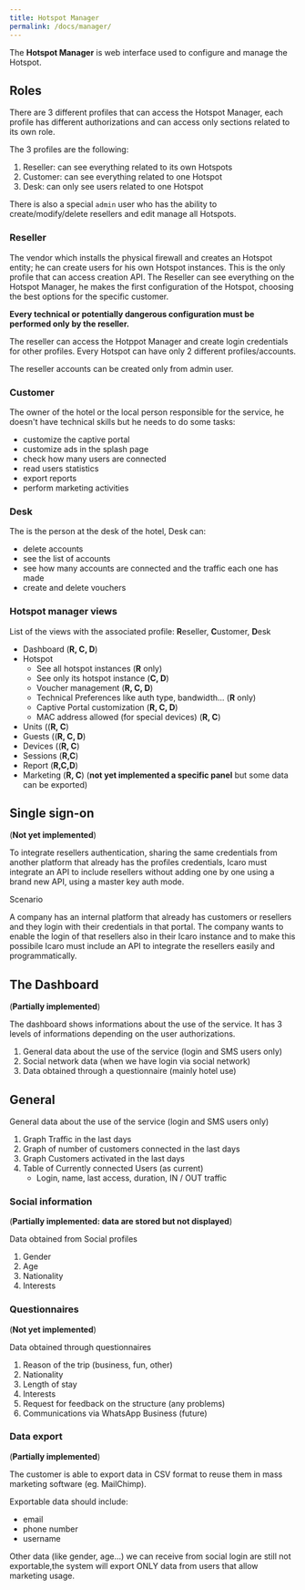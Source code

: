 ```yaml
---
title: Hotspot Manager
permalink: /docs/manager/
---
```



The **Hotspot Manager** is  web interface used to configure and manage the Hotspot.

## Roles

There are 3 different profiles that can access the Hotspot Manager, each profile has different authorizations
and can access only sections related to its own role.

The 3 profiles are the following:

1. Reseller: can see everything related to its own Hotspots
2. Customer: can see everything related to one Hotspot
3. Desk: can only see users related to one Hotspot

There is also a special `admin` user who has the ability to create/modify/delete resellers and edit manage all Hotspots.

### Reseller

The vendor which installs the physical firewall and creates an Hotspot entity; he can create users for his own Hotspot instances.
This is the only profile that can access creation API.
The Reseller can see everything on the Hotspot Manager, he makes the first configuration of the Hotspot, choosing the best options for the specific customer.

**Every technical or potentially dangerous configuration must be performed only by the reseller.**

The reseller can access the Hotppot Manager and create login credentials for other profiles.
Every Hotspot can have only 2 different profiles/accounts.

The reseller accounts can be created only from admin user.

### Customer

The owner of the hotel or the local person responsible for the service, he doesn't have technical skills but he needs to do some tasks:

* customize the captive portal
* customize ads in the splash page
* check how many users are connected
* read users statistics
* export reports
* perform marketing activities

### Desk

The is the person at the desk of the hotel, Desk can:

* delete accounts
* see the list of accounts
* see how many accounts are connected and the traffic each one has made
* create and delete vouchers 

### Hotspot manager views

List of the views with the associated profile: **R**eseller, **C**ustomer, **D**esk

* Dashboard (**R, C, D**)
* Hotspot 
    * See all hotspot instances (**R** only)
    * See only its hotspot instance (**C, D**)
    * Voucher management (**R, C, D**)
    * Technical Preferences like auth type, bandwidth... (**R** only)
    * Captive Portal customization (**R, C, D**)
    * MAC address allowed (for special devices) (**R, C**)
* Units ((**R, C**)
* Guests ((**R, C, D**)
* Devices ((**R, C**)
* Sessions (**R,C**)
* Report (**R,C,D**)
* Marketing (**R, C**) (**not yet implemented a specific panel** but some data can be exported)



## Single sign-on

(**Not yet implemented**)

To integrate resellers authentication, sharing the same credentials from another platform that already has the profiles credentials, Icaro must integrate an API to include resellers without adding one by one using a brand new API, using a master key auth mode.

Scenario

A company has an internal platform that already has customers or resellers and they login with their credentials in that portal. The company wants to enable the login of that resellers also in their Icaro instance and to make this possibile Icaro must include an API to integrate the resellers easily and programmatically.

## The Dashboard

(**Partially implemented**)

The dashboard shows informations about the use of the service.
It has 3 levels of informations depending on the user authorizations.

1. General data about the use of the service (login and SMS users only)
2. Social network data (when we have login via social network)
3. Data obtained through a questionnaire (mainly hotel use)

## General


General data about the use of the service (login and SMS users only)

1. Graph Traffic in the last days
2. Graph of number of customers connected in the last days
3. Graph Customers activated in the last days
4. Table of Currently connected Users (as current)
   * Login, name, last access, duration, IN / OUT traffic


### Social information

(**Partially implemented: data are stored but not displayed**)

Data obtained from Social profiles

1. Gender
2. Age
3. Nationality
4. Interests

### Questionnaires

(**Not yet implemented**)

Data obtained through questionnaires

1. Reason of the trip (business, fun, other)
2. Nationality
3. Length of stay
4. Interests
5. Request for feedback on the structure (any problems)
6. Communications via WhatsApp Business (future)


### Data export
(**Partially implemented**)

The customer is able to export data in CSV format to reuse them in mass marketing software (eg. MailChimp).

Exportable data should include:

* email 
* phone number
* username 

Other data (like gender, age...) we can receive from social login are still not exportable,the system will export ONLY data from users that allow marketing usage.


